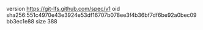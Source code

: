 version https://git-lfs.github.com/spec/v1
oid sha256:551c4970e43e3924e53df16707b078ee3f4b36bf7df6be92a0bec09bb3ec1e88
size 388
